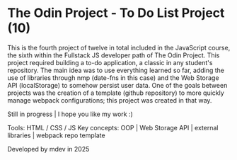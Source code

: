 # The Odin Project - To Do List Project (10)

This is the fourth project of twelve in total included in the JavaScript course, the sixth within the Fullstack JS developer path of The Odin Project.
This project required building a to-do application, a classic in any student's repository. 
The main idea was to use everything learned so far, adding the use of libraries through nmp (date-fns in this case) and the Web Storage API (localStorage) to somehow persist user data. 
One of the goals between projects was the creation of a template (github repository) to more quickly manage webpack configurations; this project was created in that way.

Still in progress | I hope you like my work :)

Tools: HTML / CSS / JS
Key concepts: OOP | Web Storage API | external libraries | webpack repo template

Developed by mdev in 2025